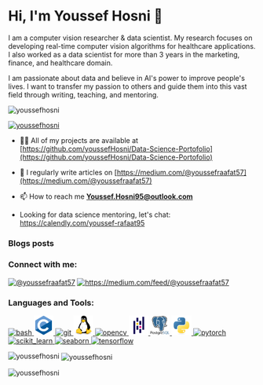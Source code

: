 <h1 align="left">Hi, I'm Youssef Hosni 👋</h1> 

I am a computer vision researcher  & data scientist. My research focuses on developing real-time computer vision algorithms for healthcare applications. I also worked as a data scientist for more than 3 years in the marketing, finance, and healthcare domain.
 
I am passionate about data and believe in AI's power to improve people's lives. I want to transfer my passion to others and guide them into this vast field through writing, teaching, and mentoring.


<p align="left"> <img src="https://komarev.com/ghpvc/?username=youssefhosni&label=Profile%20views&color=0e75b6&style=flat" alt="youssefhosni" /> </p>

<p align="left"> <a href="https://github.com/ryo-ma/github-profile-trophy"><img src="https://github-profile-trophy.vercel.app/?username=youssefhosni" alt="youssefhosni" /></a> </p>

- 👨‍💻 All of my projects are available at [https://github.com/youssefHosni/Data-Science-Portofolio](https://github.com/youssefHosni/Data-Science-Portofolio)

- 📝 I regularly write articles on [https://medium.com/@youssefraafat57](https://medium.com/@youssefraafat57)

- 📫 How to reach me **Youssef.Hosni95@outlook.com**

- Looking for data science mentoring, let's chat: https://calendly.com/youssef-rafaat95




### Blogs posts
<!-- BLOG-POST-LIST:START -->


<!-- BLOG-POST-LIST:END -->

<h3 align="left">Connect with me:</h3>
<p align="left">
<a href="https://medium.com/@youssefraafat57" target="blank"><img align="center" src="https://raw.githubusercontent.com/rahuldkjain/github-profile-readme-generator/master/src/images/icons/Social/medium.svg" alt="@youssefraafat57" height="30" width="40" /></a>
<a href="/https://medium.com/feed/@youssefraafat57" target="blank"><img align="center" src="https://raw.githubusercontent.com/rahuldkjain/github-profile-readme-generator/master/src/images/icons/Social/rss.svg" alt="https://medium.com/feed/@youssefraafat57" height="30" width="40" /></a>
</p>

<h3 align="left">Languages and Tools:</h3>
<p align="left"> <a href="https://www.gnu.org/software/bash/" target="_blank" rel="noreferrer"> <img src="https://www.vectorlogo.zone/logos/gnu_bash/gnu_bash-icon.svg" alt="bash" width="40" height="40"/> </a> <a href="https://www.cprogramming.com/" target="_blank" rel="noreferrer"> <img src="https://raw.githubusercontent.com/devicons/devicon/master/icons/c/c-original.svg" alt="c" width="40" height="40"/> </a> <a href="https://git-scm.com/" target="_blank" rel="noreferrer"> <img src="https://www.vectorlogo.zone/logos/git-scm/git-scm-icon.svg" alt="git" width="40" height="40"/> </a> <a href="https://www.linux.org/" target="_blank" rel="noreferrer"> <img src="https://raw.githubusercontent.com/devicons/devicon/master/icons/linux/linux-original.svg" alt="linux" width="40" height="40"/> </a> <a href="https://opencv.org/" target="_blank" rel="noreferrer"> <img src="https://www.vectorlogo.zone/logos/opencv/opencv-icon.svg" alt="opencv" width="40" height="40"/> </a> <a href="https://pandas.pydata.org/" target="_blank" rel="noreferrer"> <img src="https://raw.githubusercontent.com/devicons/devicon/2ae2a900d2f041da66e950e4d48052658d850630/icons/pandas/pandas-original.svg" alt="pandas" width="40" height="40"/> </a> <a href="https://www.postgresql.org" target="_blank" rel="noreferrer"> <img src="https://raw.githubusercontent.com/devicons/devicon/master/icons/postgresql/postgresql-original-wordmark.svg" alt="postgresql" width="40" height="40"/> </a> <a href="https://www.python.org" target="_blank" rel="noreferrer"> <img src="https://raw.githubusercontent.com/devicons/devicon/master/icons/python/python-original.svg" alt="python" width="40" height="40"/> </a> <a href="https://pytorch.org/" target="_blank" rel="noreferrer"> <img src="https://www.vectorlogo.zone/logos/pytorch/pytorch-icon.svg" alt="pytorch" width="40" height="40"/> </a> <a href="https://scikit-learn.org/" target="_blank" rel="noreferrer"> <img src="https://upload.wikimedia.org/wikipedia/commons/0/05/Scikit_learn_logo_small.svg" alt="scikit_learn" width="40" height="40"/> </a> <a href="https://seaborn.pydata.org/" target="_blank" rel="noreferrer"> <img src="https://seaborn.pydata.org/_images/logo-mark-lightbg.svg" alt="seaborn" width="40" height="40"/> </a> <a href="https://www.tensorflow.org" target="_blank" rel="noreferrer"> <img src="https://www.vectorlogo.zone/logos/tensorflow/tensorflow-icon.svg" alt="tensorflow" width="40" height="40"/> </a> </p>

<p><img align="left" src="https://github-readme-stats.vercel.app/api/top-langs?username=youssefhosni&show_icons=true&locale=en&layout=compact" alt="youssefhosni" /></p>

<p>&nbsp;<img align="center" src="https://github-readme-stats.vercel.app/api?username=youssefhosni&show_icons=true&locale=en" alt="youssefhosni" /></p>

<p><img align="center" src="https://github-readme-streak-stats.herokuapp.com/?user=youssefhosni&" alt="youssefhosni" /></p>
